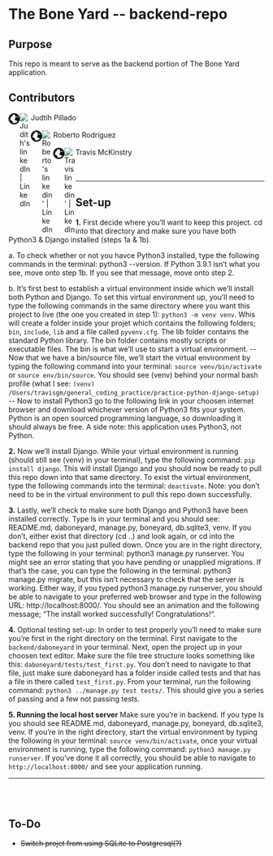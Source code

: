 # The Bone Yard -- backend-repo

## Purpose
This repo is meant to serve as the backend portion of The Bone Yard application.

## Contributors

Judtih Pillado
[<img align="left" alt="Judith's GitHub" width="22px" src="https://raw.githubusercontent.com/iconic/open-iconic/master/svg/globe.svg" />][git-jud]
[<img align="left" alt="Judith's linkedIn | LinkedIn" width="22px" src="https://cdn.jsdelivr.net/npm/simple-icons@v3/icons/linkedin.svg" />][linkedin-jud]
<br />
<br>
Roberto Rodriguez
[<img align="left" alt="Roberto's github" width="22px" src="https://raw.githubusercontent.com/iconic/open-iconic/master/svg/globe.svg" />][git-rob]
[<img align="left" alt="Roberto's linkedin' | LinkedIn" width="22px" src="https://cdn.jsdelivr.net/npm/simple-icons@v3/icons/linkedin.svg" />][linkedin-rob]
<br />
<br>
Travis McKinstry
[<img align="left" alt="Travis github" width="22px" src="https://raw.githubusercontent.com/iconic/open-iconic/master/svg/globe.svg" />][git-trav]
[<img align="left" alt="Travis linkedin' | LinkedIn" width="22px" src="https://cdn.jsdelivr.net/npm/simple-icons@v3/icons/linkedin.svg" />][linkedin-trav]
<br />
<br />
<br />


---
## Set-up

**1.** First decide where you’ll want to keep this project. cd into that directory and make sure you have both Python3 & Django installed (steps 1a & 1b).

  a. To check whether or not you havce Python3 installed, type the following commands in the terminal: python3 --version. If Python 3.9.1 isn’t what you see, move onto step 1b. If you see that message, move onto step 2.

  b. It’s first best to establish a virtual environment inside which we’ll install both Python and Django. To set this virtual environment up, you’ll need to type the following commands in the same directory where you want this project to live (the one you created in step 1): `python3 -m venv venv`. Whis will create a folder inside your projet which contains the following folders; `bin`, `include`, `lib` and a file called `pyvenv.cfg`. The lib folder contains the standard Python library. The bin folder contains mostly scripts or executable files. The bin is what we’ll use to start a virtual environment.
-- Now that we have a bin/source file, we’ll start the virtual environment by typing the following command into your terminal: `source venv/bin/activate` or `source env/bin/source`. You should see (venv) behind your normal bash profile (what I see: `(venv) /Users/travisgm/general_coding_practice/practice-python-django-setup)`
-- Now to install Python3 go to the following link in your choosen internet browser and download whichever version of Python3 fits your system. Python is an open sourced programming language, so downloading it should always be free. A side note: this application uses Python3, not Python.

**2.** Now we’ll install Django. While your virtual environment is running (should still see (venv) in your terminal), type the following command: `pip install django`. This will install Django and you should now be ready to pull this repo down into that same directory. To exist the virtual environment, type the following commands into the terminal: `deactivate`. Note: you don’t need to be in the virtual environment to pull this repo down successfully.

**3.** Lastly, we’ll check to make sure both Django and Python3 have been installed correctly.
Type ls in your terminal and you should see: README.md, daboneyard, manage.py, boneyard, db.sqlite3, venv. If you don’t, either exist that directory (cd ..) and look again, or cd into the backend repo that you just pulled down.
Once you are in the right directory, type the following in your terminal: python3 manage.py runserver. You might see an error stating that you have pending or unapplied migrations. If that’s the case, you can type the following in the terminal: python3 manage.py migrate, but this isn’t necessary to check that the server is working. Either way, if you typed python3 manage.py runserver, you should be able to navigate to your preferred web browser and type in the following URL: http://localhost:8000/. You should see an animation and the following message; “The install worked successfully! Congratulations!“.

**4.** Optional testing set-up: In order to test properly you’ll need to make sure you’re first in the right directory on the terminal. First navigate to the `backend/daboneyard` in your terminal. Next, open the project up in your choosen text editor. Make sure the file tree structure looks something like this: `daboneyard/tests/test_first.py`. You don’t need to navigate to that file, just make sure daboneyard has a folder inside called tests and that has a file in there called `test_first.py`. From your terminal, run the following command: `python3 ../manage.py test tests/`. This should give you a series of passing and a few not passing tests.

**5. Running the local host server**
Make sure you’re in backend. If you type ls you should see README.md, daboneyard, manage.py, boneyard, db.sqlite3, venv. If you’re in the right directory, start the virtual environment by typing the following in your terminal: `source venv/bin/activate`, once your virtual environment is running, type the following command: `python3 manage.py runserver`. If you’ve done it all correctly, you should be able to navigate to `http://localhost:8000/` and see your application running.

---
<br />
<br />

## To-Do
- ~~Switch projet from using SQLite to Postgresql(?)~~





[git-jud]: https://github.com/judithpillado
[linkedin-jud]: https://www.linkedin.com/in/judith-pillado/

[git-rob]: https://github.com/robertorodriguez12
[linkedin-rob]: https://www.linkedin.com/in/roberto-j-rodriguez12/

[git-trav]: https://github.com/TravisGM92
[linkedin-trav]: https://www.linkedin.com/in/travis-mckinstry/
